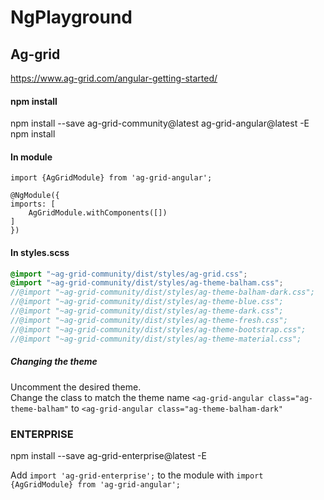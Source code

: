 # NgPlayground

## Ag-grid
https://www.ag-grid.com/angular-getting-started/  

#### npm install
npm install --save ag-grid-community@latest ag-grid-angular@latest -E  
npm install

#### In module
```
import {AgGridModule} from 'ag-grid-angular';

@NgModule({
imports: [
    AgGridModule.withComponents([])
]
})
```

#### In styles.scss
```scss
@import "~ag-grid-community/dist/styles/ag-grid.css";
@import "~ag-grid-community/dist/styles/ag-theme-balham.css";
//@import "~ag-grid-community/dist/styles/ag-theme-balham-dark.css";
//@import "~ag-grid-community/dist/styles/ag-theme-blue.css";
//@import "~ag-grid-community/dist/styles/ag-theme-dark.css";
//@import "~ag-grid-community/dist/styles/ag-theme-fresh.css";
//@import "~ag-grid-community/dist/styles/ag-theme-bootstrap.css";
//@import "~ag-grid-community/dist/styles/ag-theme-material.css";
```
##### Changing the theme
Uncomment the desired theme.  
Change the class to match the theme name 
`<ag-grid-angular class="ag-theme-balham"`
to
`<ag-grid-angular class="ag-theme-balham-dark"`

### ENTERPRISE
npm install --save ag-grid-enterprise@latest -E 

Add `import 'ag-grid-enterprise';` to the module with `import {AgGridModule} from 'ag-grid-angular';`
 
